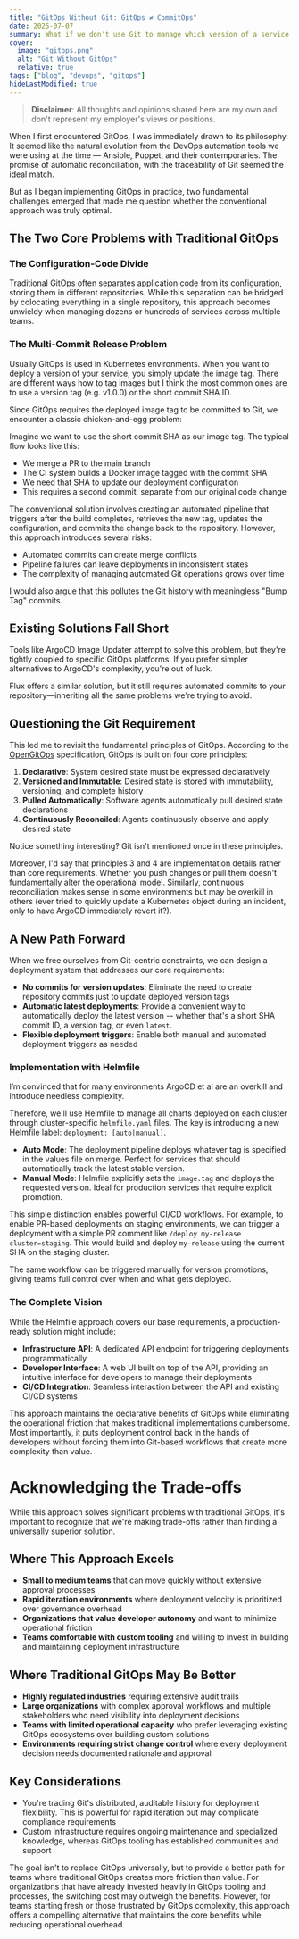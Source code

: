 ```yaml
---
title: "GitOps Without Git: GitOps ≠ CommitOps"
date: 2025-07-07
summary: What if we don't use Git to manage which version of a service is deployed in GitOps?
cover:
  image: "gitops.png"
  alt: "Git Without GitOps"
  relative: true
tags: ["blog", "devops", "gitops"]
hideLastModified: true
---
```


> **Disclaimer**: All thoughts and opinions shared here are my own and don't represent my employer's views or positions.

When I first encountered GitOps, I was immediately drawn to its philosophy. It seemed like the natural evolution from the DevOps automation tools we were using at the time — Ansible, Puppet, and their contemporaries. The promise of automatic reconciliation, with the traceability of Git seemed the ideal match.

But as I began implementing GitOps in practice, two fundamental challenges emerged that made me question whether the conventional approach was truly optimal.

## The Two Core Problems with Traditional GitOps

### The Configuration-Code Divide

Traditional GitOps often separates application code from its configuration, storing them in different repositories. While this separation can be bridged by colocating everything in a single repository, this approach becomes unwieldy when managing dozens or hundreds of services across multiple teams.

### The Multi-Commit Release Problem

Usually GitOps is used in Kubernetes environments. When you want to deploy a version of your service, you simply update the image tag. There are different ways how to tag images but I think the most common ones are to use a version tag (e.g. v1.0.0) or the short commit SHA ID.

Since GitOps requires the deployed image tag to be committed to Git, we encounter a classic chicken-and-egg problem:

Imagine we want to use the short commit SHA as our image tag. The typical flow looks like this:

- We merge a PR to the main branch
- The CI system builds a Docker image tagged with the commit SHA
- We need that SHA to update our deployment configuration
- This requires a second commit, separate from our original code change

The conventional solution involves creating an automated pipeline that triggers after the build completes, retrieves the new tag, updates the configuration, and commits the change back to the repository. However, this approach introduces several risks:

- Automated commits can create merge conflicts
- Pipeline failures can leave deployments in inconsistent states
- The complexity of managing automated Git operations grows over time

I would also argue that this pollutes the Git history with meaningless "Bump Tag" commits.

## Existing Solutions Fall Short

Tools like ArgoCD Image Updater attempt to solve this problem, but they're tightly coupled to specific GitOps platforms. If you prefer simpler alternatives to ArgoCD's complexity, you're out of luck.

Flux offers a similar solution, but it still requires automated commits to your repository—inheriting all the same problems we're trying to avoid.

## Questioning the Git Requirement

This led me to revisit the fundamental principles of GitOps. According to the [OpenGitOps](https://opengitops.dev/) specification, GitOps is built on four core principles:

1. **Declarative**: System desired state must be expressed declaratively
2. **Versioned and Immutable**: Desired state is stored with immutability, versioning, and complete history
3. **Pulled Automatically**: Software agents automatically pull desired state declarations
4. **Continuously Reconciled**: Agents continuously observe and apply desired state

Notice something interesting? Git isn't mentioned once in these principles.

Moreover, I'd say that principles 3 and 4 are implementation details rather than core requirements. Whether you push changes or pull them doesn't fundamentally alter the operational model. Similarly, continuous reconciliation makes sense in some environments but may be overkill in others (ever tried to quickly update a Kubernetes object during an incident, only to have ArgoCD immediately revert it?).

## A New Path Forward

When we free ourselves from Git-centric constraints, we can design a deployment system that addresses our core requirements:

- **No commits for version updates**: Eliminate the need to create repository commits just to update deployed version tags
- **Automatic latest deployments**: Provide a convenient way to automatically deploy the latest version -- whether that's a short SHA commit ID, a version tag, or even `latest`.
- **Flexible deployment triggers**: Enable both manual and automated deployment triggers as needed

### Implementation with Helmfile

I’m convinced that for many environments ArgoCD et al are an overkill and introduce needless complexity.

Therefore, we'll use Helmfile to manage all charts deployed on each cluster through cluster-specific `helmfile.yaml` files. The key is introducing a new Helmfile label: `deployment: [auto|manual]`.

- **Auto Mode**: The deployment pipeline deploys whatever tag is specified in the values file on merge. Perfect for services that should automatically track the latest stable version.
- **Manual Mode**: Helmfile explicitly sets the `image.tag` and deploys the requested version. Ideal for production services that require explicit promotion.

This simple distinction enables powerful CI/CD workflows. For example, to enable PR-based deployments on staging environments, we can trigger a deployment with a simple PR comment like `/deploy my-release cluster=staging`. This would build and deploy `my-release` using the current SHA on the staging cluster.

The same workflow can be triggered manually for version promotions, giving teams full control over when and what gets deployed.

### The Complete Vision

While the Helmfile approach covers our base requirements, a production-ready solution might include:

- **Infrastructure API**: A dedicated API endpoint for triggering deployments programmatically
- **Developer Interface**: A web UI built on top of the API, providing an intuitive interface for developers to manage their deployments
- **CI/CD Integration**: Seamless interaction between the API and existing CI/CD systems

This approach maintains the declarative benefits of GitOps while eliminating the operational friction that makes traditional implementations cumbersome. Most importantly, it puts deployment control back in the hands of developers without forcing them into Git-based workflows that create more complexity than value.

# Acknowledging the Trade-offs

While this approach solves significant problems with traditional GitOps, it's important to recognize that we're making trade-offs rather than finding a universally superior solution.

## Where This Approach Excels

- **Small to medium teams** that can move quickly without extensive approval processes
- **Rapid iteration environments** where deployment velocity is prioritized over governance overhead
- **Organizations that value developer autonomy** and want to minimize operational friction
- **Teams comfortable with custom tooling** and willing to invest in building and maintaining deployment infrastructure

## Where Traditional GitOps May Be Better

- **Highly regulated industries** requiring extensive audit trails
- **Large organizations** with complex approval workflows and multiple stakeholders who need visibility into deployment decisions
- **Teams with limited operational capacity** who prefer leveraging existing GitOps ecosystems over building custom solutions
- **Environments requiring strict change control** where every deployment decision needs documented rationale and approval

## Key Considerations

- You're trading Git's distributed, auditable history for deployment flexibility. This is powerful for rapid iteration but may complicate compliance requirements
- Custom infrastructure requires ongoing maintenance and specialized knowledge, whereas GitOps tooling has established communities and support

The goal isn't to replace GitOps universally, but to provide a better path for teams where traditional GitOps creates more friction than value. For organizations that have already invested heavily in GitOps tooling and processes, the switching cost may outweigh the benefits. However, for teams starting fresh or those frustrated by GitOps complexity, this approach offers a compelling alternative that maintains the core benefits while reducing operational overhead.
